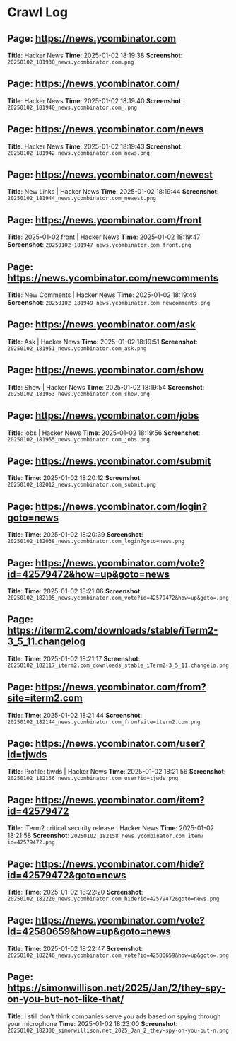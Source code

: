 # Crawl Log


## Page: https://news.ycombinator.com
**Title**: Hacker News
**Time**: 2025-01-02 18:19:38
**Screenshot**: `20250102_181938_news.ycombinator.com.png`

## Page: https://news.ycombinator.com/
**Title**: Hacker News
**Time**: 2025-01-02 18:19:40
**Screenshot**: `20250102_181940_news.ycombinator.com_.png`

## Page: https://news.ycombinator.com/news
**Title**: Hacker News
**Time**: 2025-01-02 18:19:43
**Screenshot**: `20250102_181942_news.ycombinator.com_news.png`

## Page: https://news.ycombinator.com/newest
**Title**: New Links | Hacker News
**Time**: 2025-01-02 18:19:44
**Screenshot**: `20250102_181944_news.ycombinator.com_newest.png`

## Page: https://news.ycombinator.com/front
**Title**: 2025-01-02 front | Hacker News
**Time**: 2025-01-02 18:19:47
**Screenshot**: `20250102_181947_news.ycombinator.com_front.png`

## Page: https://news.ycombinator.com/newcomments
**Title**: New Comments | Hacker News
**Time**: 2025-01-02 18:19:49
**Screenshot**: `20250102_181949_news.ycombinator.com_newcomments.png`

## Page: https://news.ycombinator.com/ask
**Title**: Ask | Hacker News
**Time**: 2025-01-02 18:19:51
**Screenshot**: `20250102_181951_news.ycombinator.com_ask.png`

## Page: https://news.ycombinator.com/show
**Title**: Show | Hacker News
**Time**: 2025-01-02 18:19:54
**Screenshot**: `20250102_181953_news.ycombinator.com_show.png`

## Page: https://news.ycombinator.com/jobs
**Title**: jobs | Hacker News
**Time**: 2025-01-02 18:19:56
**Screenshot**: `20250102_181955_news.ycombinator.com_jobs.png`

## Page: https://news.ycombinator.com/submit
**Title**: 
**Time**: 2025-01-02 18:20:12
**Screenshot**: `20250102_182012_news.ycombinator.com_submit.png`

## Page: https://news.ycombinator.com/login?goto=news
**Title**: 
**Time**: 2025-01-02 18:20:39
**Screenshot**: `20250102_182038_news.ycombinator.com_login?goto=news.png`

## Page: https://news.ycombinator.com/vote?id=42579472&how=up&goto=news
**Title**: 
**Time**: 2025-01-02 18:21:06
**Screenshot**: `20250102_182105_news.ycombinator.com_vote?id=42579472&how=up&goto=.png`

## Page: https://iterm2.com/downloads/stable/iTerm2-3_5_11.changelog
**Title**: 
**Time**: 2025-01-02 18:21:17
**Screenshot**: `20250102_182117_iterm2.com_downloads_stable_iTerm2-3_5_11.changelo.png`

## Page: https://news.ycombinator.com/from?site=iterm2.com
**Title**: 
**Time**: 2025-01-02 18:21:44
**Screenshot**: `20250102_182144_news.ycombinator.com_from?site=iterm2.com.png`

## Page: https://news.ycombinator.com/user?id=tjwds
**Title**: Profile: tjwds | Hacker News
**Time**: 2025-01-02 18:21:56
**Screenshot**: `20250102_182156_news.ycombinator.com_user?id=tjwds.png`

## Page: https://news.ycombinator.com/item?id=42579472
**Title**: iTerm2 critical security release | Hacker News
**Time**: 2025-01-02 18:21:58
**Screenshot**: `20250102_182158_news.ycombinator.com_item?id=42579472.png`

## Page: https://news.ycombinator.com/hide?id=42579472&goto=news
**Title**: 
**Time**: 2025-01-02 18:22:20
**Screenshot**: `20250102_182220_news.ycombinator.com_hide?id=42579472&goto=news.png`

## Page: https://news.ycombinator.com/vote?id=42580659&how=up&goto=news
**Title**: 
**Time**: 2025-01-02 18:22:47
**Screenshot**: `20250102_182246_news.ycombinator.com_vote?id=42580659&how=up&goto=.png`

## Page: https://simonwillison.net/2025/Jan/2/they-spy-on-you-but-not-like-that/
**Title**: I still don’t think companies serve you ads based on spying through your microphone
**Time**: 2025-01-02 18:23:00
**Screenshot**: `20250102_182300_simonwillison.net_2025_Jan_2_they-spy-on-you-but-n.png`
